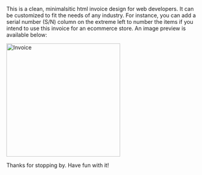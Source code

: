 This is a clean, minimalsitic html invoice design for web developers. It can be customized to fit the needs of any industry.
For instance, you can add a serial number (S/N) column on the extreme left to number the items if you intend to use this invoice for an ecommerce store.
An image preview is available below:

<img width="296" alt="Invoice" src="https://github.com/xerdin442/html-invoice/assets/110817844/03caf730-3dc8-4bbc-9ad8-0a9e62fe6a74">

Thanks for stopping by. Have fun with it!
